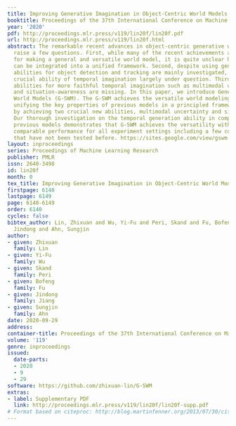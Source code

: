 ```yaml
---
title: Improving Generative Imagination in Object-Centric World Models
booktitle: Proceedings of the 37th International Conference on Machine Learning
year: '2020'
pdf: http://proceedings.mlr.press/v119/lin20f/lin20f.pdf
url: http://proceedings.mlr.press/v119/lin20f.html
abstract: The remarkable recent advances in object-centric generative world models
  raise a few questions. First, while many of the recent achievements are indispensable
  for making a general and versatile world model, it is quite unclear how these ingredients
  can be integrated into a unified framework. Second, despite using generative objectives,
  abilities for object detection and tracking are mainly investigated, leaving the
  crucial ability of temporal imagination largely under question. Third, a few key
  abilities for more faithful temporal imagination such as multimodal uncertainty
  and situation-awareness are missing. In this paper, we introduce Generative Structured
  World Models (G-SWM). The G-SWM achieves the versatile world modeling not only by
  unifying the key properties of previous models in a principled framework but also
  by achieving two crucial new abilities, multimodal uncertainty and situation-awareness.
  Our thorough investigation on the temporal generation ability in comparison to the
  previous models demonstrates that G-SWM achieves the versatility with the best or
  comparable performance for all experiment settings including a few complex settings
  that have not been tested before. https://sites.google.com/view/gswm
layout: inproceedings
series: Proceedings of Machine Learning Research
publisher: PMLR
issn: 2640-3498
id: lin20f
month: 0
tex_title: Improving Generative Imagination in Object-Centric World Models
firstpage: 6140
lastpage: 6149
page: 6140-6149
order: 6140
cycles: false
bibtex_author: Lin, Zhixuan and Wu, Yi-Fu and Peri, Skand and Fu, Bofeng and Jiang,
  Jindong and Ahn, Sungjin
author:
- given: Zhixuan
  family: Lin
- given: Yi-Fu
  family: Wu
- given: Skand
  family: Peri
- given: Bofeng
  family: Fu
- given: Jindong
  family: Jiang
- given: Sungjin
  family: Ahn
date: 2020-09-29
address: 
container-title: Proceedings of the 37th International Conference on Machine Learning
volume: '119'
genre: inproceedings
issued:
  date-parts:
  - 2020
  - 9
  - 29
software: https://github.com/zhixuan-lin/G-SWM
extras:
- label: Supplementary PDF
  link: http://proceedings.mlr.press/v119/lin20f/lin20f-supp.pdf
# Format based on citeproc: http://blog.martinfenner.org/2013/07/30/citeproc-yaml-for-bibliographies/
---
```

